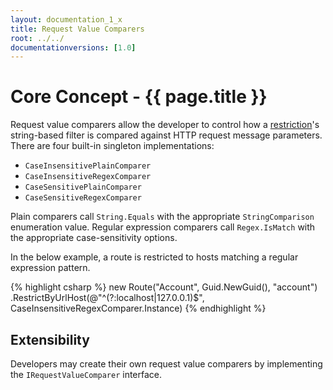 ```yaml
---
layout: documentation_1_x
title: Request Value Comparers
root: ../../
documentationversions: [1.0]
---
```

Core Concept - {{ page.title }}
=
Request value comparers allow the developer to control how a [restriction](restrictions.html)'s string-based filter is compared against HTTP request message parameters. There are four built-in singleton implementations:
* ```CaseInsensitivePlainComparer```
* ```CaseInsensitiveRegexComparer```
* ```CaseSensitivePlainComparer```
* ```CaseSensitiveRegexComparer```

Plain comparers call ```String.Equals``` with the appropriate ```StringComparison``` enumeration value. Regular expression comparers call ```Regex.IsMatch``` with the appropriate case-sensitivity options.

In the below example, a route is restricted to hosts matching a regular expression pattern.

{% highlight csharp %}
new Route("Account", Guid.NewGuid(), "account")
  .RestrictByUrlHost(@"^(?:localhost|127\.0\.0\.1)$", CaseInsensitiveRegexComparer.Instance)
{% endhighlight %}

Extensibility
-
Developers may create their own request value comparers by implementing the ```IRequestValueComparer``` interface.